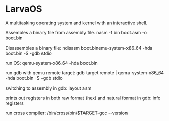 # LarvaOS
A multitasking operating system and kernel with an interactive shell.

Assembles a binary file from assembly file.
nasm -f bin boot.asm -o boot.bin

Disassembles a binary file:
ndisasm boot.binemu-system-x86_64 -hda boot.bin -S -gdb stdio

run OS:
    qemu-system-x86_64 -hda boot.bin

run gdb with qemu remote target:
    gdb
    target remote | qemu-system-x86_64 -hda boot.bin -S -gdb stdio
    
switching to assembly in gdb:
    layout asm

prints out registers in both raw format (hex) and natural format in gdb:
    info registers


run cross compiler:
    /bin/cross/bin/$TARGET-gcc --version
